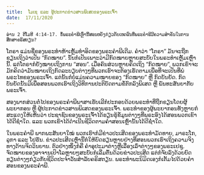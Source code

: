 ```yaml
---
title:  ໂມເຊ ແລະ ຜູ້ປະກາດຂ່າວສານພິເສດຂອງພຣະເຈົ້າ
date:  17/11/2020
---
```


`ອ່ານ 2 ຕີໂມທີ 4:14-17. ຂໍ້ພຣະຄຳພີເຫຼົ່ານີ້ສອນຫຍັງກ່ຽວກັບເຫດຜົນທີ່ພຣະຄຳພີມີຄວາມສຳຄັນໃນການສຶກສາຄຣິສຕຽນ?`

ໂຕຣາ ແມ່ນຊື່ຂອງພຣະທຳຫ້າເຫຼັ້ມທຳອິດຂອງພຣະຄຳພີເດີມ. ຄຳວ່າ “ໂຕຣາ” ມັນຈະຖືກຂຽນເຖິງວ່າເປັນ “ກົດໝາຍ”. ນັ້ນກໍເປັນເພາະວ່າມີກົດໝາຍຫຼາຍສະບັບໃນພຣະທຳເຫຼັ້ມເຫຼົ່ານີ້. ແຕ່ໂຕຣາກໍຍັງໝາຍເຖິງການ “ສອນ”. ເມື່ອຄົນສ່ວນຫຼາຍຄິດເຖິງ “ກົດໝາຍ”, ພວກເຂົາຈະມັກຄິດວ່າມັນໝາຍເຖິງກົດລະບຽບຕ່າງໆທີ່ພວກເຮົາຈະຕ້ອງເຮັດຕາມເພື່ອທີ່ຈະເປັນທີ່ພໍພຣະໄທຂອງພຣະເຈົ້າ. ແຕ່ນັ້ນກໍບໍ່ແມ່ນຄວາມໝາຍຂອງ “ກົດໝາຍ” ຫຼື ກົດບັນຍັດ. ກົດບັນຍັດນັ້ນມີເພື່ອສອນພວກເຮົາເຖິງວິທີການປະຕິບັດຕາມຂໍ້ຕົກລົງພິເສດ ຫຼື ພັນທະສັນຍາກັບພຣະເຈົ້າ.

ສອງພາກສ່ວນຕໍ່ໄປຂອງພຣະຄຳພີພາສາເຮັບເລີກໍປະກອບດ້ວຍພຣະທຳທີ່ຖືກຂຽນໂດຍຜູ້້ພະຍາກອນ ຫຼື ຜູ້ປະກາດຂ່າວສານພິເສດຂອງພຣະເຈົ້າ. ພຣະທຳຂອງຜູ້ພະຍາກອນທັງຫຼາຍກໍສະແດງໃຫ້ເຫັນວ່າ ປະຊາຊົນຂອງພຣະເຈົ້າໄດ້ຮຽນຮູ້ຂໍ້ມູນຕ່າງໆທີ່ພຣະອົງໄດ້ສອນພວກເຂົາໄດ້ດີຊໍ່າໃດ. ແລະ ພວກເຂົາໄດ້ດຳເນີນຊີວິດຕາມຄຳສອນເຫຼົ່ານັ້ນໄດ້ດີຊໍ່າໃດ.

ໃນພຣະຄຳພີ ພາກພະສັນຍາໃໝ່ ພວກເຮົາກໍມີຂ່າວປະເສີດຂອງພຣະທຳມັດທາຍ, ມາຣະໂກ, ລູກາ ແລະ ໂຢຮັນ. ຂ່າວປະເສີດເຫຼົ່ານີ້ກໍໃຫ້ບົດຮຽນຫຼາຍຢ່າງທີ່ສອນພວກເຮົາເຖິງຄວາມຈິງທາງດ້ານຈິດວິນຍານ. ຕົວຢ່າງໜຶ່ງກໍຄື ຄຳອຸປະມາຕ່າງຫຼືເລື່ອງເລົ່າຕ່າງໆຂອງພຣະເຢຊູ. ຈົດໝາຍຂອງອາຈານເປົາໂລຫຼາຍໆສະບັບກໍເລີ່ມຕົ້ນດ້ວຍຂ່າວປະເສີດ ແຕ່ກໍຈົບລົງດ້ວຍບົດຮຽນຕ່າງໆກ່ຽວກັບຊີວິດປະຈຳວັນສຳລັບຄຣິສຕຽນ. ພຣະທຳພະນິມິດເອງກໍເຕັ້ມໄປດ້ວຍຄຳສອນຂອງພຣະຄຳພີ.